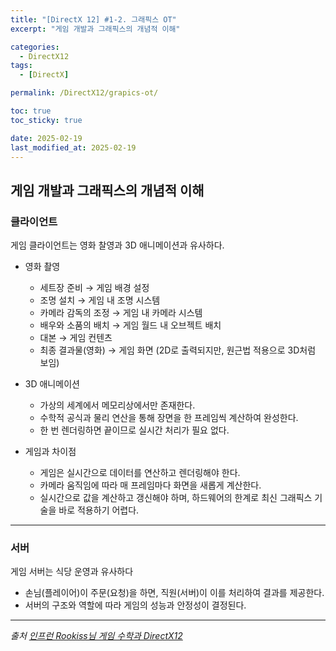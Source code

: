 ```yaml
---
title: "[DirectX 12] #1-2. 그래픽스 OT"
excerpt: "게임 개발과 그래픽스의 개념적 이해"

categories:
  - DirectX12
tags:
  - [DirectX]

permalink: /DirectX12/grapics-ot/

toc: true
toc_sticky: true

date: 2025-02-19
last_modified_at: 2025-02-19
---
```


## 게임 개발과 그래픽스의 개념적 이해

### 클라이언트

게임 클라이언트는 영화 찰영과 3D 애니메이션과 유사하다. 

- 영화 촬영
	- 세트장 준비 → 게임 배경 설정
	- 조명 설치 → 게임 내 조명 시스템
	- 카메라 감독의 조정 → 게임 내 카메라 시스템
	- 배우와 소품의 배치 → 게임 월드 내 오브젝트 배치
	- 대본 → 게임 컨텐츠
	- 최종 결과물(영화) → 게임 화면 (2D로 출력되지만, 원근법 적용으로 3D처럼 보임)

- 3D 애니메이션
	- 가상의 세계에서 메모리상에서만 존재한다.
	- 수학적 공식과 물리 연산을 통해 장면을 한 프레임씩 계산하여 완성한다.
	- 한 번 렌더링하면 끝이므로 실시간 처리가 필요 없다.

- 게임과 차이점
	- 게임은 실시간으로 데이터를 연산하고 렌더링해야 한다.
	- 카메라 움직임에 따라 매 프레임마다 화면을 새롭게 계산한다.
	- 실시간으로 값을 계산하고 갱신해야 하며, 하드웨어의 한계로 최신 그래픽스 기술을 바로 적용하기 어렵다.

---

### 서버

게임 서버는 식당 운영과 유사하다

- 손님(플레이어)이 주문(요청)을 하면, 직원(서버)이 이를 처리하여 결과를 제공한다.
- 서버의 구조와 역할에 따라 게임의 성능과 안정성이 결정된다.

---

*출처* 
*[인프런 Rookiss님 게임 수학과 DirectX12](https://www.inflearn.com/course/%EC%96%B8%EB%A6%AC%EC%96%BC-3d-mmorpg-2/dashboard)*